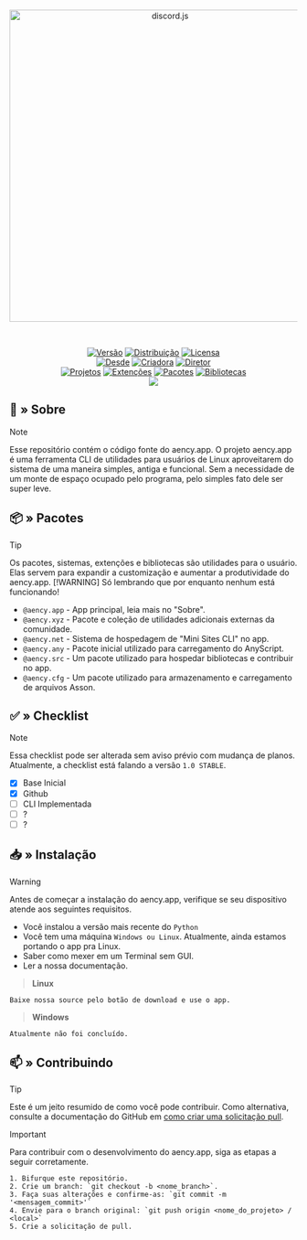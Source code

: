 <div align="center">
	<br />
	<p>
		<a href="https://github.com/aencyco/aencyapp/"><img src="https://www.aency.xyz/cdn/img/aency_banner_rc.png" width="546" alt="discord.js" /></a>
	</p>
	<br />
	<p>
		<a href="https://github.com/aencyco/aencyapp/"><img src="https://img.shields.io/badge/Versão-1.0-red?labelColor=gray&style=plastic&logoWidth=0" alt="Versão"/></a>
		<a href="https://github.com/aencyco/aencyapp/"><img src="https://img.shields.io/badge/Distribuição-Estável-red?labelColor=gray&style=plastic&logoWidth=0" alt="Distribuição"/></a>
		<a href="https://github.com/aencyco/aencyapp/"><img src="https://img.shields.io/badge/Licensa-Pública-red?labelColor=gray&style=plastic&logoWidth=0" alt="Licensa"/></a>
		<br>
		<a href="https://github.com/aencyco/aencyapp/"><img src="https://img.shields.io/badge/Desde-2022-orange?labelColor=gray&style=plastic&logoWidth=0" alt="Desde" /></a>
		<a href="https://github.com/aencyco/aencyapp/"><img src="https://img.shields.io/badge/Criadora-Aency-orange?labelColor=gray&style=plastic&logoWidth=0" alt="Criadora"/></a>
		<a href="https://github.com/aencyco/aencyapp/"><img src="https://img.shields.io/badge/Diretor-Gabriel-orange?labelColor=gray&style=plastic&logoWidth=0" alt="Diretor"/></a>
		<br>
		<a href="https://github.com/aencyco/aencyapp/"><img src="https://img.shields.io/badge/Projetos-9-green?labelColor=gray&style=plastic&logoWidth=0" alt="Projetos"/></a>
		<a href="https://github.com/aencyco/aencyapp/"><img src="https://img.shields.io/badge/Extenções-0-green?labelColor=gray&style=plastic&logoWidth=0" alt="Extenções"/></a>
		<a href="https://github.com/aencyco/aencyapp/"><img src="https://img.shields.io/badge/Pacotes-0-green?labelColor=gray&style=plastic&logoWidth=0" alt="Pacotes"/></a>
		<a href="https://github.com/aencyco/aencyapp/"><img src="https://img.shields.io/badge/Bibliotecas-0-green?labelColor=gray&style=plastic&logoWidth=0" alt="Bibliotecas"/></a>
		<br>
		<a href="https://dsc.gg/aency" ><img src="https://img.shields.io/badge/Discord-Aency-blue?labelColor=gray&style=plastic&logoWidth=0" /></a>
	</p>
</div>

## 🔮 » Sobre
> [!NOTE]
> Esse repositório contém o código fonte do aency.app. O projeto aency.app é uma ferramenta CLI de utilidades para usuários de Linux aproveitarem do sistema de uma maneira simples, antiga e funcional. Sem a necessidade de um monte de espaço ocupado pelo programa, pelo simples fato dele ser super leve.

## 📦 » Pacotes
> [!TIP]
> Os pacotes, sistemas, extenções e bibliotecas são utilidades para o usuário. Elas servem para expandir a customização e aumentar a produtividade do aency.app.
> [!WARNING]
> Só lembrando que por enquanto nenhum está funcionando!
- `@aency.app` - App principal, leia mais no "Sobre".
- `@aency.xyz` - Pacote e coleção de utilidades adicionais externas da comunidade.
- `@aency.net` - Sistema de hospedagem de "Mini Sites CLI" no app.
- `@aency.any` - Pacote inicial utilizado para carregamento do AnyScript.
- `@aency.src` - Um pacote utilizado para hospedar bibliotecas e contribuir no app.
- `@aency.cfg` - Um pacote utilizado para armazenamento e carregamento de arquivos Asson.

## ✅ » Checklist
> [!NOTE]
> Essa checklist pode ser alterada sem aviso prévio com mudança de planos. Atualmente, a checklist está falando a versão `1.0 STABLE`.
- [x] Base Inicial
- [x] Github
- [ ] CLI Implementada
- [ ] ?
- [ ] ?

## 📥 » Instalação
> [!WARNING]
> Antes de começar a instalação do aency.app, verifique se seu dispositivo atende aos seguintes requisitos.

- Você instalou a versão mais recente do `Python`
- Você tem uma máquina `Windows ou Linux`. Atualmente, ainda estamos portando o app pra Linux.
- Saber como mexer em um Terminal sem GUI.
- Ler a nossa documentação.

> **Linux**
```
Baixe nossa source pelo botão de download e use o app.
```

> **Windows**
```
Atualmente não foi concluído.
```

## 📫 » Contribuindo
> [!TIP]
> Este é um jeito resumido de como você pode contribuir. Como alternativa, consulte a documentação do GitHub em [como criar uma solicitação pull](https://help.github.com/en/github/collaborating-with-issues-and-pull-requests/creating-a-pull-request).

> [!IMPORTANT]
> Para contribuir com o desenvolvimento do aency.app, siga as etapas a seguir corretamente.

```
1. Bifurque este repositório.
2. Crie um branch: `git checkout -b <nome_branch>`.
3. Faça suas alterações e confirme-as: `git commit -m '<mensagem_commit>'`
4. Envie para o branch original: `git push origin <nome_do_projeto> / <local>`
5. Crie a solicitação de pull.
```
